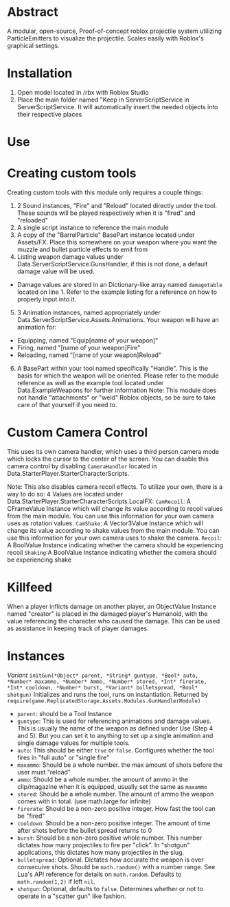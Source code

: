 # Abstract
 A modular, open-source, Proof-of-concept roblox projectile system utilizing ParticleEmitters to visualize the projectile. 
 Scales easily with Roblox's graphical settings.
 
# Installation
 1. Open model located in /rbx with Roblox Studio
 2. Place the main folder named "Keep in ServerScriptService in ServerScriptService. It will automatically insert the needed objects into their respective places

# Use

# Creating custom tools
Creating custom tools with this module only requires a couple things:
1. 2 Sound instances, "Fire" and "Reload" located directly under the tool. These sounds will be played respectively when it is "fired" and "reloaded"
2. A single script instance to reference the main module
3. A copy of the "BarrelParticle" BasePart instance located under Assets/FX. Place this somewhere on your weapon where you want the muzzle and bullet particle effects to emit from
4. Listing weapon damage values under Data.ServerScriptService.GunsHandler, if this is not done, a default damage value will be used.
 - Damage values are stored in an Dictionary-like array named `damagetable` located on line 1. Refer to the example listing for a reference on how to properly input into it.
5. 3 Animation instances, named appropriately under Data.ServerScriptService.Assets.Animations. Your weapon will have an animation for:
 - Equipping, named "Equip[name of your weapon]"
 - Firing, named "[name of your weapon]Fire"
 - Reloading, named "[name of your weapon]Reload"
6. A BasePart within your tool named specifically "Handle". This is the basis for which the weapon will be oriented.
 Please refer to the module reference as well as the example tool located under Data.ExampleWeapons for further information
Note: This module does not handle "attachments" or "weld" Roblox objects, so be sure to take care of that yourself if you need to.

# Custom Camera Control
This uses its own camera handler, which uses a third person camera mode which locks the cursor to the center of the screen. You can disable this camera control by disabling `CameraHandler` located in Data.StarterPlayer.StarterCharacterScripts.

Note: This also disables camera recoil effects. To utilize your own, there is a way to do so:
4 Values are located under Data.StarterPlayer.StarterCharacterScripts.LocalFX:
`CamRecoil`: A CFrameValue Instance which will change its value according to recoil values from the main module. You can use this information for your own camera uses as rotation values.
`CamShake`: A Vector3Value Instance which will change its value according to shake values from the main module. You can use this information for your own camera uses to shake the camera.
`Recoil`: A BoolValue Instance indicating whether the camera should be experiencing recoil
`Shaking`:A BoolValue Instance indicating whether the camera should be experiencing shake

# Killfeed
When a player inflicts damage on another player, an ObjectValue Instance named "creator" is placed in the damaged player's Humanoid, with the value referencing the character who caused the damage. This can be used as assistance in keeping track of player damages.


# Instances
*Variant* `initGun(*Object* parent, *String* guntype, *Bool* auto, *Number* maxammo, *Number* Ammo, *Number* stored, *Int* firerate, *Int* cooldown, *Number* burst, *Variant* bulletspread, *Bool* shotgun)`
Initializes and runs the tool, runs on instantiation. Returned by `require(game.ReplicatedStorage.Assets.Modules.GunHandlerModule)`
- `parent`: should be a Tool Instance
- `guntype`: This is used for referencing animations and damage values. This is usually the name of the weapon as defined under Use (Step 4 and 5). But you can set it to anything to set up a single animation and single damage values for multiple tools.
- `auto`: This should be either `true` or `false`. Configures whether the tool fires in "full auto" or "single fire"
- `maxammo`: Should be a whole number. the max amount of shots before the user must "reload"
- `ammo`: Should be a whole number. the amount of ammo in the clip/magazine when it is equipped, usually set the same as `maxammo`
- `stored`: Should be a whole number. The amount of ammo the weapon comes with in total. (use math.large for infinite)
- `firerate`: Should be a non-zero positive integer. How fast the tool can be "fired"
- `cooldown`: Should be a non-zero positive integer. The amount of time after shots before the bullet spread returns to 0
- `burst`: Should be a non-zero positive whole number. This number dictates how many projectiles to fire per "click". In "shotgun" applications, this dictates how many projectiles in the slug.
- `bulletspread`: Optional. Dictates how accurate the weapon is over consecuive shots. Should be `math.random()` with a number range. See Lua's API reference for details on `math.random`. Defaults to `math.random(1,2)` if left `nil`.
- `shotgun`: Optional, defaults to `false`. Determines whether or not to operate in a "scatter gun" like fashion.

 
